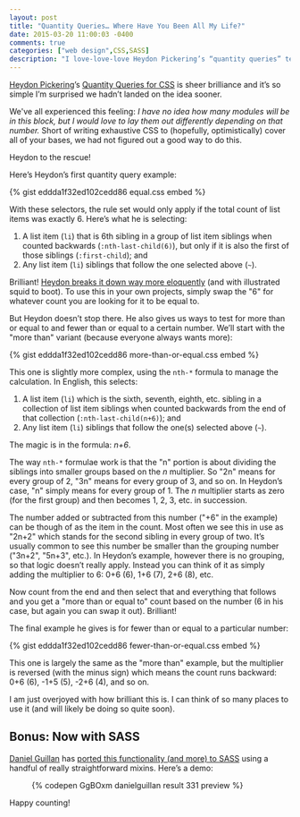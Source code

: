 ```yaml
---
layout: post
title: "Quantity Queries… Where Have You Been All My Life?"
date: 2015-03-20 11:00:03 -0400
comments: true
categories: ["web design",CSS,SASS]
description: "I love-love-love Heydon Pickering’s “quantity queries” technique."
---
```


[Heydon Pickering](http://twitter.com/heydonworks)’s [Quantity Queries for CSS](http://alistapart.com/article/quantity-queries-for-css) is sheer brilliance and it’s so simple I’m surprised we hadn’t landed on the idea sooner.

<!-- more -->

We've all experienced this feeling: *I have no idea how many modules will be in this block, but I would love to lay them out differently depending on that number.* Short of writing exhaustive CSS to (hopefully, optimistically) cover all of your bases, we had not figured out a good way to do this.

Heydon to the rescue!

Here’s Heydon’s first quantity query example:

{% gist eddda1f32ed102cedd86 equal.css embed %}

With these selectors, the rule set would only apply if the total count of list items was exactly 6. Here’s what he is selecting:

1. A list item (`li`) that is 6th sibling in a group of list item siblings when counted backwards (`:nth-last-child(6)`), but only if it is also the first of those siblings (`:first-child`); and
2. Any list item (`li`) siblings that follow the one selected above (`~`).

Brilliant! [Heydon breaks it down way more eloquently](http://alistapart.com/article/quantity-queries-for-css#section4) (and with illustrated squid to boot). To use this in your own projects, simply swap the "6" for whatever count you are looking for it to be equal to.

But Heydon doesn’t stop there. He also gives us ways to test for  more than or equal to and fewer than or equal to a certain number. We’ll start with the   
"more than" variant (because everyone always wants more):

{% gist eddda1f32ed102cedd86 more-than-or-equal.css embed %}

This one is slightly more complex, using the `nth-*` formula to manage the calculation. In English, this selects:

1. A list item (`li`) which is the sixth, seventh, eighth, etc. sibling in a collection of list item siblings when counted backwards from the end of that collection (`:nth-last-child(n+6)`); and
2. Any list item (`li`) siblings that follow the one(s) selected above (`~`).

The magic is in the formula: *n+6*.

The way `nth-*` formulae work is that the "n" portion is about dividing the siblings into smaller groups based on the *n* multiplier. So "2n" means for every group of 2, "3n" means for every group of 3, and so on. In Heydon’s case, "n" simply means for every group of 1. The *n* multiplier starts as zero (for the first group) and then becomes 1, 2, 3, etc. in succession.

The number added or subtracted from this number ("+6" in the example) can be though of as the item in the count. Most often we see this in use as "2n+2" which stands for the second sibling in every group of two. It’s usually common to see this number be smaller than the grouping number ("3n+2", "5n+3", etc.). In Heydon’s example, however there is no grouping, so that logic doesn’t really apply. Instead you can think of it as simply adding the multiplier to 6: 0+6 (6), 1+6 (7), 2+6 (8), etc.

Now count from the end and then select that and everything that follows and you get a "more than or equal to" count based on the number (6 in his case, but again you can swap it out). Brilliant!

The final example he gives is for fewer than or equal to a particular number:

{% gist eddda1f32ed102cedd86 fewer-than-or-equal.css embed %}

This one is largely the same as the "more than" example, but the multiplier is reversed (with the minus sign) which means the count runs backward: 0+6 (6), -1+5 (5), -2+6 (4), and so on.

I am just overjoyed with how brilliant this is. I can think of so many places to use it (and will likely be doing so quite soon).

## Bonus: Now with SASS

[Daniel Guillan](https://twitter.com/danielguillan) has [ported this functionality (and more) to SASS](https://github.com/danielguillan/quantity-queries) using a handful of really straightforward mixins. Here’s a demo:

<figure id="fig-2015-03-20-01" class="media-container">{% codepen GgBOxm danielguillan result 331 preview %}</figure>

Happy counting!